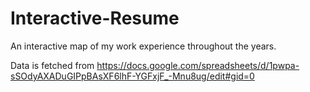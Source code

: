 # Interactive-Resume
An interactive map of my work experience throughout the years.

Data is fetched from https://docs.google.com/spreadsheets/d/1pwpa-sSOdyAXADuGIPpBAsXF6lhF-YGFxjF_-Mnu8ug/edit#gid=0
